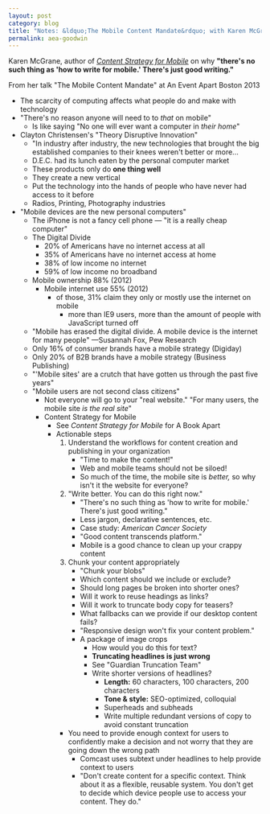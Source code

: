 ```yaml
---
layout: post
category: blog
title: "Notes: &ldquo;The Mobile Content Mandate&rdquo; with Karen McGrane"
permalink: aea-goodwin
---
```


Karen McGrane, author of [*Content Strategy for Mobile*](http://www.abookapart.com/products/content-strategy-for-mobile) on why **"there's no such thing as 'how to write for mobile.' There's just good writing."**

 <p class="byline">From her talk "The Mobile Content Mandate" at An Event Apart Boston 2013</p>

<!--more-->

- The scarcity of computing affects what people do and make with technology
- "There's no reason anyone will need to to *that* on mobile"
	- Is like saying "No one will ever want a computer in *their home*"
- Clayton Christensen's "Theory Disruptive Innovation"
	- "In industry after industry, the new technologies that brought the big established companies to their knees weren't better or more...
	- D.E.C. had its lunch eaten by the personal computer market
	- These products only do **one thing well**
	- They create a new vertical
	- Put the technology into the hands of people who have never had access to it before
	- Radios, Printing, Photography industries
- "Mobile devices are the new personal computers"
	- The iPhone is not a fancy cell phone — "it is a really cheap computer"
	- The Digital Divide
		- 20% of Americans have no internet access at all
		- 35% of Americans have no internet access at home
		- 38% of low income no internet 
		- 59% of low income no broadband
	- Mobile ownership 88% (2012)
		- Mobile internet use 55% (2012)
			- of those, 31% claim they only or mostly use the internet on mobile
				- more than IE9 users, more than the amount of people with JavaScript turned off
	- "Mobile has erased the digital divide. A mobile device is the internet for many people" —Susannah Fox, Pew Research
	- Only 16% of consumer brands have a mobile strategy (Digiday)
	- Only 20% of B2B brands have a mobile strategy (Business Publishing)
	- "'Mobile sites' are a crutch that have gotten us through the past five years"
	- "Mobile users are not second class citizens"
		- Not everyone will go to your "real website." "For many users, the mobile site *is the real site*"
		- Content Strategy for Mobile
			- See *Content Strategy for Mobile* for A Book Apart
			- Actionable steps
				1. Understand the workflows for content creation and publishing in your organization
					- "Time to make the content!"
					- Web and mobile teams should not be siloed!
					- So much of the time, the mobile site is *better,* so why isn't it the website for everyone?
				2. "Write better. You can do this right now."
					- "There's no such thing as 'how to write for mobile.' There's just good writing."
					- Less jargon, declarative sentences, etc.
					- Case study: *American Cancer Society*
					- "Good content transcends platform."
					- Mobile is a good chance to clean up your crappy content
				3. Chunk your content appropriately
					- "Chunk your blobs"
					- Which content should we include or exclude?
					- Should long pages be broken into shorter ones?
					- Will it work to reuse headings as links?
					- Will it work to truncate body copy for teasers?
					- What fallbacks can we provide if our desktop content fails?
					- "Responsive design won't fix your content problem."
					- A package of image crops
						- How would you do this for text?
						- **Truncating headlines is just wrong**
						- See "Guardian Truncation Team"
						- Write shorter versions of headlines?
							- **Length:** 60 characters, 100 characters, 200 characters
							- **Tone & style:** SEO-optimized, colloquial
							- Superheads and subheads
							- Write multiple redundant versions of copy to avoid constant truncation
				- You need to provide enough context for users to confidently make a decision and not worry that they are going down the wrong path
					- Comcast uses subtext under headlines to help provide context to users
					- "Don't create content for a specific context. Think about it as a flexible, reusable system. You don't get to decide which device people use to access your content. They do."